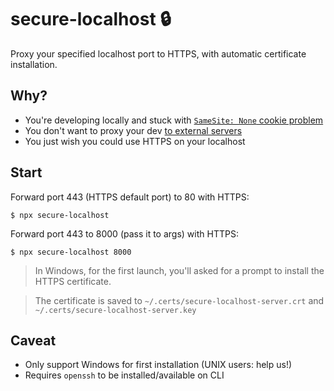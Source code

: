# secure-localhost 🔒

Proxy your specified localhost port to HTTPS, with automatic certificate installation.

## Why?

+ You're developing locally and stuck with [`SameSite: None` cookie problem](https://stackoverflow.com/questions/60069054/how-to-overcome-the-effect-of-chromes-samesite-cookie-update-in-the-case-of-loc)
+ You don't want to proxy your dev [to external servers](https://ngrok.com)
+ You just wish you could use HTTPS on your localhost

## Start

Forward port 443 (HTTPS default port) to 80 with HTTPS:

```
$ npx secure-localhost
```

Forward port 443 to 8000 (pass it to args) with HTTPS:

```
$ npx secure-localhost 8000
```

> In Windows, for the first launch, you'll asked for a prompt to install the HTTPS certificate.

> The certificate is saved to `~/.certs/secure-localhost-server.crt` and `~/.certs/secure-localhost-server.key`

## Caveat
+ Only support Windows for first installation (UNIX users: help us!)
+ Requires `openssh` to be installed/available on CLI
